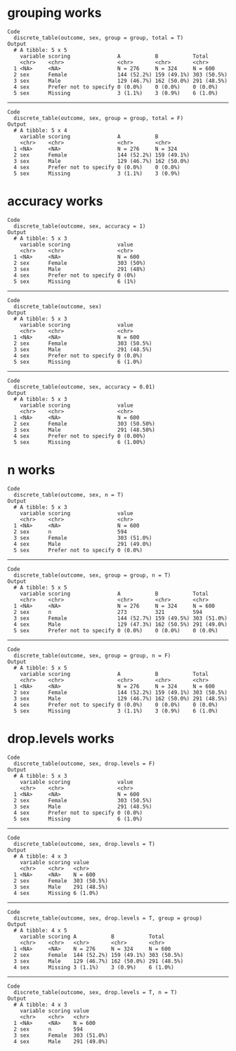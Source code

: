 # grouping works

    Code
      discrete_table(outcome, sex, group = group, total = T)
    Output
      # A tibble: 5 x 5
        variable scoring               A           B           Total      
        <chr>    <chr>                 <chr>       <chr>       <chr>      
      1 <NA>     <NA>                  N = 276     N = 324     N = 600    
      2 sex      Female                144 (52.2%) 159 (49.1%) 303 (50.5%)
      3 sex      Male                  129 (46.7%) 162 (50.0%) 291 (48.5%)
      4 sex      Prefer not to specify 0 (0.0%)    0 (0.0%)    0 (0.0%)   
      5 sex      Missing               3 (1.1%)    3 (0.9%)    6 (1.0%)   

---

    Code
      discrete_table(outcome, sex, group = group, total = F)
    Output
      # A tibble: 5 x 4
        variable scoring               A           B          
        <chr>    <chr>                 <chr>       <chr>      
      1 <NA>     <NA>                  N = 276     N = 324    
      2 sex      Female                144 (52.2%) 159 (49.1%)
      3 sex      Male                  129 (46.7%) 162 (50.0%)
      4 sex      Prefer not to specify 0 (0.0%)    0 (0.0%)   
      5 sex      Missing               3 (1.1%)    3 (0.9%)   

# accuracy works

    Code
      discrete_table(outcome, sex, accuracy = 1)
    Output
      # A tibble: 5 x 3
        variable scoring               value    
        <chr>    <chr>                 <chr>    
      1 <NA>     <NA>                  N = 600  
      2 sex      Female                303 (50%)
      3 sex      Male                  291 (48%)
      4 sex      Prefer not to specify 0 (0%)   
      5 sex      Missing               6 (1%)   

---

    Code
      discrete_table(outcome, sex)
    Output
      # A tibble: 5 x 3
        variable scoring               value      
        <chr>    <chr>                 <chr>      
      1 <NA>     <NA>                  N = 600    
      2 sex      Female                303 (50.5%)
      3 sex      Male                  291 (48.5%)
      4 sex      Prefer not to specify 0 (0.0%)   
      5 sex      Missing               6 (1.0%)   

---

    Code
      discrete_table(outcome, sex, accuracy = 0.01)
    Output
      # A tibble: 5 x 3
        variable scoring               value       
        <chr>    <chr>                 <chr>       
      1 <NA>     <NA>                  N = 600     
      2 sex      Female                303 (50.50%)
      3 sex      Male                  291 (48.50%)
      4 sex      Prefer not to specify 0 (0.00%)   
      5 sex      Missing               6 (1.00%)   

# n works

    Code
      discrete_table(outcome, sex, n = T)
    Output
      # A tibble: 5 x 3
        variable scoring               value      
        <chr>    <chr>                 <chr>      
      1 <NA>     <NA>                  N = 600    
      2 sex      n                     594        
      3 sex      Female                303 (51.0%)
      4 sex      Male                  291 (49.0%)
      5 sex      Prefer not to specify 0 (0.0%)   

---

    Code
      discrete_table(outcome, sex, group = group, n = T)
    Output
      # A tibble: 5 x 5
        variable scoring               A           B           Total      
        <chr>    <chr>                 <chr>       <chr>       <chr>      
      1 <NA>     <NA>                  N = 276     N = 324     N = 600    
      2 sex      n                     273         321         594        
      3 sex      Female                144 (52.7%) 159 (49.5%) 303 (51.0%)
      4 sex      Male                  129 (47.3%) 162 (50.5%) 291 (49.0%)
      5 sex      Prefer not to specify 0 (0.0%)    0 (0.0%)    0 (0.0%)   

---

    Code
      discrete_table(outcome, sex, group = group, n = F)
    Output
      # A tibble: 5 x 5
        variable scoring               A           B           Total      
        <chr>    <chr>                 <chr>       <chr>       <chr>      
      1 <NA>     <NA>                  N = 276     N = 324     N = 600    
      2 sex      Female                144 (52.2%) 159 (49.1%) 303 (50.5%)
      3 sex      Male                  129 (46.7%) 162 (50.0%) 291 (48.5%)
      4 sex      Prefer not to specify 0 (0.0%)    0 (0.0%)    0 (0.0%)   
      5 sex      Missing               3 (1.1%)    3 (0.9%)    6 (1.0%)   

# drop.levels works

    Code
      discrete_table(outcome, sex, drop.levels = F)
    Output
      # A tibble: 5 x 3
        variable scoring               value      
        <chr>    <chr>                 <chr>      
      1 <NA>     <NA>                  N = 600    
      2 sex      Female                303 (50.5%)
      3 sex      Male                  291 (48.5%)
      4 sex      Prefer not to specify 0 (0.0%)   
      5 sex      Missing               6 (1.0%)   

---

    Code
      discrete_table(outcome, sex, drop.levels = T)
    Output
      # A tibble: 4 x 3
        variable scoring value      
        <chr>    <chr>   <chr>      
      1 <NA>     <NA>    N = 600    
      2 sex      Female  303 (50.5%)
      3 sex      Male    291 (48.5%)
      4 sex      Missing 6 (1.0%)   

---

    Code
      discrete_table(outcome, sex, drop.levels = T, group = group)
    Output
      # A tibble: 4 x 5
        variable scoring A           B           Total      
        <chr>    <chr>   <chr>       <chr>       <chr>      
      1 <NA>     <NA>    N = 276     N = 324     N = 600    
      2 sex      Female  144 (52.2%) 159 (49.1%) 303 (50.5%)
      3 sex      Male    129 (46.7%) 162 (50.0%) 291 (48.5%)
      4 sex      Missing 3 (1.1%)    3 (0.9%)    6 (1.0%)   

---

    Code
      discrete_table(outcome, sex, drop.levels = T, n = T)
    Output
      # A tibble: 4 x 3
        variable scoring value      
        <chr>    <chr>   <chr>      
      1 <NA>     <NA>    N = 600    
      2 sex      n       594        
      3 sex      Female  303 (51.0%)
      4 sex      Male    291 (49.0%)

